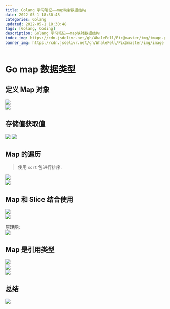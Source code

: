 ```yaml
---
title: Golang 学习笔记——map映射数据结构
date: 2022-05-1 18:30:48
categories: Golang
updated: 2022-05-1 18:30:48
tags: [Golang, Coding]
description: Golang 学习笔记——map映射数据结构
index_img: https://cdn.jsdelivr.net/gh/WhaleFell/Pic@master/img/image.png
banner_img: https://cdn.jsdelivr.net/gh/WhaleFell/Pic@master/img/image.png
---
```


# Go map 数据类型  

## 定义 Map 对象

![](https://cdn.jsdelivr.net/gh/WhaleFell/GolangCoding@master/notes/img/map-1.png)  
![](https://cdn.jsdelivr.net/gh/WhaleFell/GolangCoding@master/notes/img/20220424210757.png)  

## 存储值获取值

![](https://cdn.jsdelivr.net/gh/WhaleFell/GolangCoding@master/notes/img/map-3.png)
![](https://cdn.jsdelivr.net/gh/WhaleFell/GolangCoding@master/notes/img/map-4.png)  

## Map 的遍历
> 使用 `sort` 包进行排序.  

![](https://cdn.jsdelivr.net/gh/WhaleFell/GolangCoding@master/notes/img/map-6.png)  
![](https://cdn.jsdelivr.net/gh/WhaleFell/GolangCoding@master/notes/img/map-7.png)  

## Map 和 Slice 结合使用

![](https://cdn.jsdelivr.net/gh/WhaleFell/GolangCoding@master/notes/img/map-8.png)  
![](https://cdn.jsdelivr.net/gh/WhaleFell/GolangCoding@master/notes/img/map-9.png)  

原理图:  
![](https://cdn.jsdelivr.net/gh/WhaleFell/GolangCoding@master/notes/img/mapWithSlice.png)  

## Map 是引用类型

![](https://cdn.jsdelivr.net/gh/WhaleFell/GolangCoding@master/notes/img/map-12.png)  
![](https://cdn.jsdelivr.net/gh/WhaleFell/GolangCoding@master/notes/img/map-10.png)  
![](https://cdn.jsdelivr.net/gh/WhaleFell/GolangCoding@master/notes/img/map-11.png)  

## 总结

![](https://cdn.jsdelivr.net/gh/WhaleFell/GolangCoding@master/notes/img/map-5.png)  